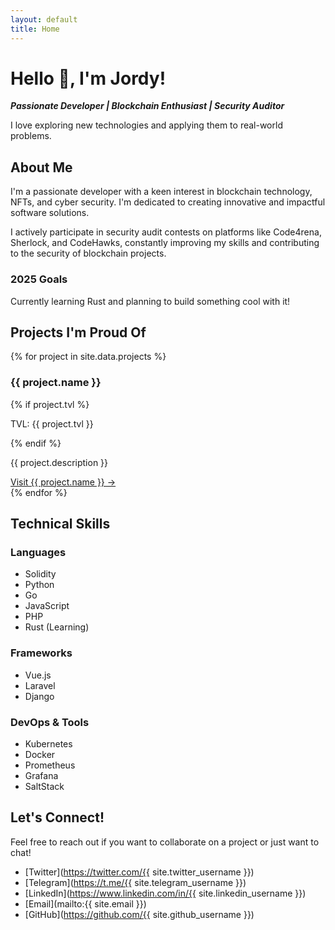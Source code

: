 ```yaml
---
layout: default
title: Home
---
```


# Hello 👋, I'm Jordy!

***Passionate Developer | Blockchain Enthusiast | Security Auditor***

I love exploring new technologies and applying them to real-world problems. 

## About Me

I'm a passionate developer with a keen interest in blockchain technology, NFTs, and cyber security. I'm dedicated to creating innovative and impactful software solutions.

I actively participate in security audit contests on platforms like Code4rena, Sherlock, and CodeHawks, constantly improving my skills and contributing to the security of blockchain projects.

### 2025 Goals

Currently learning Rust and planning to build something cool with it!

<section id="projects" class="projects-section">

## Projects I'm Proud Of <br>

{% for project in site.data.projects %}
<div class="project">
    <h3>{{ project.name }}</h3>
    {% if project.tvl %}
    <p class="tvl">TVL: {{ project.tvl }}</p>
    {% endif %}
    <p>{{ project.description }}</p>
    <a href="{{ project.url }}" target="_blank" class="project-link">Visit {{ project.name }} →</a>
</div>
{% endfor %}

</section>

## Technical Skills

### Languages
- Solidity
- Python
- Go
- JavaScript
- PHP
- Rust (Learning)

### Frameworks
- Vue.js
- Laravel
- Django

### DevOps & Tools
- Kubernetes
- Docker
- Prometheus
- Grafana
- SaltStack

## Let's Connect!  

Feel free to reach out if you want to collaborate on a project or just want to chat!  

- [Twitter](https://twitter.com/{{ site.twitter_username }})
- [Telegram](https://t.me/{{ site.telegram_username }})
- [LinkedIn](https://www.linkedin.com/in/{{ site.linkedin_username }})
- [Email](mailto:{{ site.email }})
- [GitHub](https://github.com/{{ site.github_username }})

